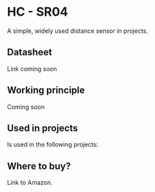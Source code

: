 # HC - SR04
A simple, widely used distance sensor in projects.

Datasheet
------------------
Link coming soon

Working principle
------------------
Coming soon

Used in projects
------------------

Is used in the following projects:

Where to buy?
------------------
Link to Amazon.
